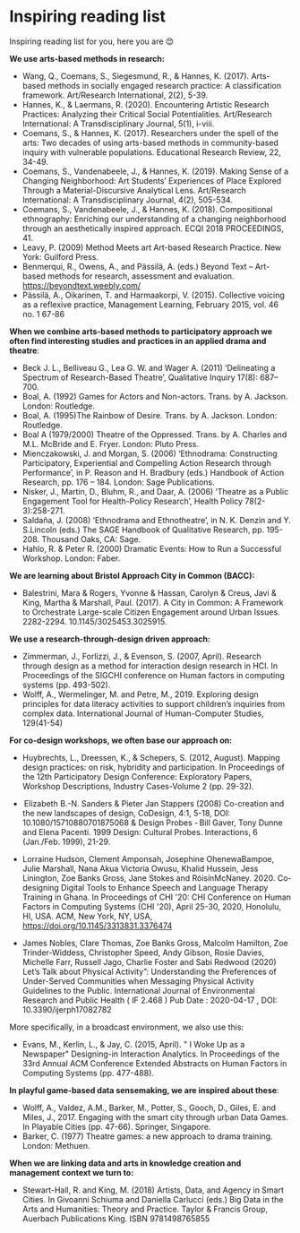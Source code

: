 # Inspiring reading list
Inspiring reading list for you, here you are 😊

**We use arts-based methods in research:**
* Wang, Q., Coemans, S., Siegesmund, R., & Hannes, K. (2017). Arts-based methods in socially engaged research practice: A classification framework. Art/Research International, 2(2), 5-39.
* Hannes, K., & Laermans, R. (2020). Encountering Artistic Research Practices: Analyzing their Critical Social Potentialities. Art/Research International: A Transdisciplinary Journal, 5(1), i-viii.
* Coemans, S., & Hannes, K. (2017). Researchers under the spell of the arts: Two decades of using arts-based methods in community-based inquiry with vulnerable populations. Educational Research Review, 22, 34-49.
* Coemans, S., Vandenabeele, J., & Hannes, K. (2019). Making Sense of a Changing Neighborhood: Art Students’ Experiences of Place Explored Through a Material-Discursive Analytical Lens. Art/Research International: A Transdisciplinary Journal, 4(2), 505-534.
* Coemans, S., Vandenabeele, J., & Hannes, K. (2018). Compositional ethnography: Enriching our understanding of a changing neighborhood through an aesthetically inspired approach. ECQI 2018 PROCEEDINGS, 41.
* Leavy, P. (2009) Method Meets art Art-based Research Practice. New York: Guilford Press.
* Benmerqui, R., Owens, A., and Pässilä, A. (eds.) Beyond Text – Art-based methods for research, assessment and evaluation. https://beyondtext.weebly.com/
* Pässilä, A., Oikarinen, T. and Harmaakorpi, V. (2015). Collective voicing as a reflexive practice, Management Learning, February 2015, vol. 46 no. 1 67-86

**When we combine arts-based methods to participatory approach we often find interesting studies and practices in an applied drama and theatre**:
* Beck J. L., Belliveau G., Lea G. W. and Wager A. (2011) ‘Delineating a Spectrum of Research-Based Theatre’, Qualitative Inquiry 17(8): 687–700.
* Boal, A. (1992) Games for Actors and Non-actors. Trans. by A. Jackson. London: Routledge.
* Boal, A. (1995)The Rainbow of Desire. Trans. by A. Jackson. London: Routledge.
* Boal A (1979/2000) Theatre of the Oppressed. Trans. by A. Charles and M.L. McBride and E. Fryer. London: Pluto Press.
* Mienczakowski, J. and Morgan, S. (2006) ‘Ethnodrama: Constructing Participatory, Experiential and Compelling Action Research through Performance’, in P. Reason and H. Bradbury (eds.) Handbook of Action Research, pp. 176 – 184. London: Sage Publications.
* Nisker, J., Martin, D., Bluhm, R., and Daar, A. (2006) ‘Theatre as a Public Engagement Tool for Health-Policy Research’, Health Policy 78(2-3):258-271.
* Saldaña, J. (2008) ‘Ethnodrama and Ethnotheatre’, in N. K. Denzin and Y. S.Lincoln (eds.) The SAGE Handbook of Qualitative Research, pp. 195-208. Thousand Oaks, CA: Sage.
* Hahlo, R. & Peter R. (2000)  Dramatic Events: How to Run a Successful Workshop. London: Faber. 


**We are learning about Bristol Approach City in Common (BACC):**
* Balestrini, Mara & Rogers, Yvonne & Hassan, Carolyn & Creus, Javi & King, Martha & Marshall, Paul. (2017). A City in Common: A Framework to Orchestrate Large-scale Citizen Engagement around Urban Issues. 2282-2294. 10.1145/3025453.3025915.

**We use a research-through-design driven approach:**
* Zimmerman, J., Forlizzi, J., & Evenson, S. (2007, April). Research through design as a method for interaction design research in HCI. In Proceedings of the SIGCHI conference on Human factors in computing systems (pp. 493-502).
* Wolff, A., Wermelinger, M. and Petre, M., 2019. Exploring design principles for data literacy activities to support children’s inquiries from complex data. International Journal of Human-Computer Studies, 129(41-54)
 
**For co-design workshops, we often base our approach on:**
* Huybrechts, L., Dreessen, K., & Schepers, S. (2012, August). Mapping design practices: on risk, hybridity and participation. In Proceedings of the 12th Participatory Design Conference: Exploratory Papers, Workshop Descriptions, Industry Cases-Volume 2 (pp. 29-32).
*  Elizabeth B.-N. Sanders & Pieter Jan Stappers (2008) Co-creation and the new landscapes of design, CoDesign, 4:1, 5-18, DOI: 10.1080/15710880701875068 & Design Probes - Bill Gaver, Tony Dunne and Elena Pacenti. 1999 Design: Cultural Probes. Interactions, 6 (Jan./Feb. 1999), 21-29. 

* Lorraine Hudson, Clement Amponsah, Josephine OhenewaBampoe, Julie Marshall, Nana Akua Victoria Owusu, Khalid Hussein, Jess Linington, Zoe Banks Gross, Jane Stokes and RóisínMcNaney. 2020. Co-designing Digital Tools to Enhance Speech and Language Therapy Training in Ghana. In Proceedings of CHI '20: CHI Conference on Human Factors in Computing Systems (CHI '20), April 25-30, 2020, Honolulu, HI, USA. ACM, New York, NY, USA, https://doi.org/10.1145/3313831.3376474

* James Nobles, Clare Thomas, Zoe Banks Gross, Malcolm Hamilton, Zoe Trinder-Widdess, Christopher Speed, Andy Gibson, Rosie Davies, Michelle Farr, Russell Jago, Charlie Foster and Sabi Redwood (2020) Let’s Talk about Physical Activity”: Understanding the Preferences of Under-Served Communities when Messaging Physical Activity Guidelines to the Public. International Journal of Environmental Research and Public Health ( IF 2.468 ) Pub Date : 2020-04-17 , DOI: 10.3390/ijerph17082782

More specifically, in a broadcast environment, we also use this:
* Evans, M., Kerlin, L., & Jay, C. (2015, April). " I Woke Up as a Newspaper" Designing-in Interaction Analytics. In Proceedings of the 33rd Annual ACM Conference Extended Abstracts on Human Factors in Computing Systems (pp. 477-488).
 
**In playful game-based data sensemaking, we are inspired about these**:
* Wolff, A., Valdez, A.M., Barker, M., Potter, S., Gooch, D., Giles, E. and Miles, J., 2017. Engaging with the smart city through urban Data Games. In Playable Cities (pp. 47-66). Springer, Singapore.
* Barker, C. (1977) Theatre games: a new approach to drama training. London: Methuen.

**When we are linking data and arts in knowledge creation and management context we turn to:**
* Stewart-Hall, R. and King, M. (2018) Artists, Data, and Agency in Smart Cities. In Givoanni Schiuma and Daniella Carlucci (eds.) Big Data in the Arts and Humanities: Theory and Practice. Taylor & Francis Group, Auerbach Publications King. ISBN 9781498765855



